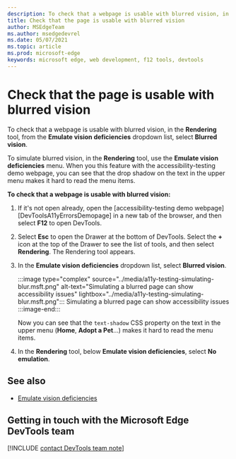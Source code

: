 ```yaml
---
description: To check that a webpage is usable with blurred vision, in the Rendering tool, from the Emulate vision deficiencies dropdown list, select Blurred vision.
title: Check that the page is usable with blurred vision
author: MSEdgeTeam
ms.author: msedgedevrel
ms.date: 05/07/2021
ms.topic: article
ms.prod: microsoft-edge
keywords: microsoft edge, web development, f12 tools, devtools
---
```

# Check that the page is usable with blurred vision

<!-- Rendering tool: Emulate vision deficiencies: Blurred vision -->

To check that a webpage is usable with blurred vision, in the **Rendering** tool, from the **Emulate vision deficiencies** dropdown list, select **Blurred vision**.

To simulate blurred vision, in the **Rendering** tool, use the **Emulate vision deficiencies** menu.  When you this feature with the accessibility-testing demo webpage, you can see that the drop shadow on the text in the upper menu makes it hard to read the menu items.

**To check that a webpage is usable with blurred vision:**

1.  If it's not open already, open the [accessibility-testing demo webpage][DevToolsA11yErrorsDemopage] in a new tab of the browser, and then select **F12** to open DevTools.

1.  Select **Esc** to open the Drawer at the bottom of DevTools.  Select the **+** icon at the top of the Drawer to see the list of tools, and then select **Rendering**.  The Rendering tool appears.

1.  In the **Emulate vision deficiencies** dropdown list, select **Blurred vision**.

    :::image type="complex" source="../media/a11y-testing-simulating-blur.msft.png" alt-text="Simulating a blurred page can show accessibility issues" lightbox="../media/a11y-testing-simulating-blur.msft.png":::
        Simulating a blurred page can show accessibility issues
    :::image-end:::

    Now you can see that the `text-shadow` CSS property on the text in the upper menu (**Home**, **Adopt a Pet**...) makes it hard to read the menu items.
    
1.  In the **Rendering** tool, below **Emulate vision deficiencies**, select **No emulation**.


## See also

*  [Emulate vision deficiencies](emulate-vision-deficiencies.md)


## Getting in touch with the Microsoft Edge DevTools team  

[!INCLUDE [contact DevTools team note](../includes/contact-devtools-team-note.md)]  


<!-- links -->
